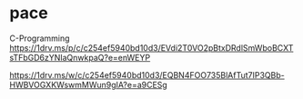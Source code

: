 # pace
C-Programming
https://1drv.ms/p/c/c254ef5940bd10d3/EVdi2T0VO2pBtxDRdlSmWboBCXTsTFbGD6zYNIaQnwkpaQ?e=enWEYP

https://1drv.ms/w/c/c254ef5940bd10d3/EQBN4FOO735BlAfTut7IP3QBb-HWBVOGXKWswmMWun9gIA?e=a9CESg

	

